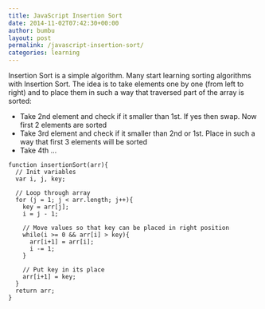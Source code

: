 ```yaml
---
title: JavaScript Insertion Sort
date: 2014-11-02T07:42:30+00:00
author: bumbu
layout: post
permalink: /javascript-insertion-sort/
categories: learning
---
```

Insertion Sort is a simple algorithm. Many start learning sorting algorithms with Insertion Sort. The idea is to take elements one by one (from left to right) and to place them in such a way that traversed part of the array is sorted:
<ul>
	<li>Take 2nd element and check if it smaller than 1st. If yes then swap. Now first 2 elements are sorted</li>
	<li>Take 3rd element and check if it smaller than 2nd or 1st. Place in such a way that first 3 elements will be sorted</li>
	<li>Take 4th ...</li>
</ul>

<pre class="language-js"><code>function insertionSort(arr){
  // Init variables
  var i, j, key;

  // Loop through array
  for (j = 1; j &lt; arr.length; j++){
    key = arr[j];
    i = j - 1;

    // Move values so that key can be placed in right position
    while(i &gt;= 0 &amp;&amp; arr[i] &gt; key){
      arr[i+1] = arr[i];
      i -= 1;
    }

    // Put key in its place
    arr[i+1] = key;
  }
  return arr;
}</code></pre>
